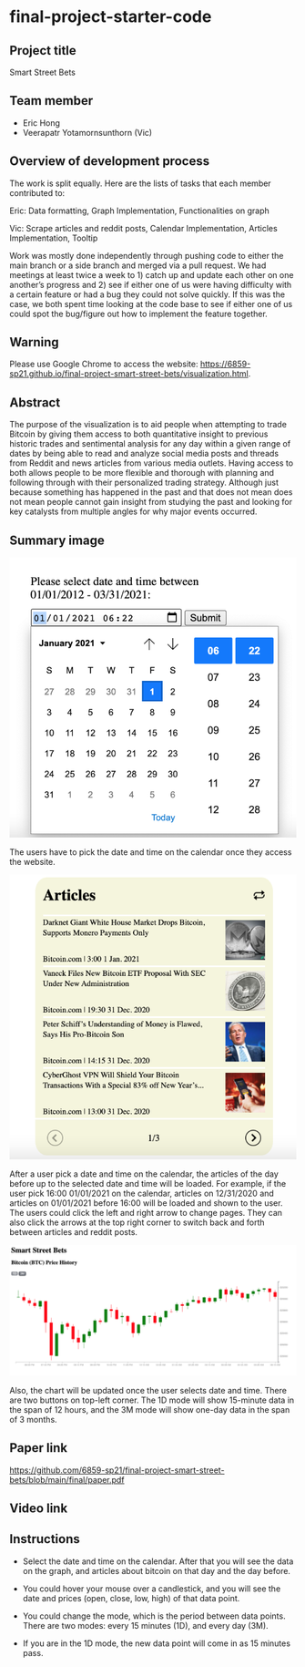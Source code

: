 # final-project-starter-code

## Project title
Smart Street Bets

## Team member
* Eric Hong
* Veerapatr Yotamornsunthorn (Vic)

## Overview of development process

The work is split equally. Here are the lists of tasks that each member contributed to:

Eric: Data formatting, Graph Implementation, Functionalities on graph

Vic: Scrape articles and reddit posts, Calendar Implementation, Articles Implementation, Tooltip 

Work was mostly done independently through pushing code to either the main branch or a side branch and merged via a pull request. We had meetings at least twice a week to 1) catch up and update each other on one another’s progress and 2) see if either one of us were having difficulty with a certain feature or had a bug they could not solve quickly. If this was the case, we both spent time looking at the code base to see if either one of us could spot the bug/figure out how to implement the feature together.

## Warning

Please use Google Chrome to access the website: <https://6859-sp21.github.io/final-project-smart-street-bets/visualization.html>.

## Abstract

The purpose of the visualization is to aid people when attempting to trade Bitcoin by giving them access to both quantitative insight to previous historic trades and sentimental analysis for any day within a given range of dates by being able to read and analyze social media posts and threads from Reddit and news articles from various media outlets. Having access to both allows people to be more flexible and thorough with planning and following through with their personalized trading strategy. Although just because something has happened in the past and that does not mean does not mean people cannot gain insight from studying the past and looking for key catalysts from multiple angles for why major events occurred.

## Summary image
[chart]: https://github.com/6859-sp21/final-project-smart-street-bets/blob/main/chart.png
[articles]: https://github.com/6859-sp21/final-project-smart-street-bets/blob/main/articles.png
[calendar]: https://github.com/6859-sp21/final-project-smart-street-bets/blob/main/calendar.png

![alt text][calendar]

The users have to pick the date and time on the calendar once they access the website.

![alt text][articles]

After a user pick a date and time on the calendar, the articles of the day before up to the selected date and time will be loaded. For example, if the user pick 16:00 01/01/2021 on the calendar, articles on 12/31/2020 and articles on 01/01/2021 before 16:00 will be loaded and shown to the user. The users could click the left and right arrow to change pages. They can also click the arrows at the top right corner to switch back and forth between articles and reddit posts.

![alt text][chart]

Also, the chart will be updated once the user selects date and time. There are two buttons on top-left corner. The 1D mode will show 15-minute data in the span of 12 hours, and the 3M mode will show one-day data in the span of 3 months. 

## Paper link

<https://github.com/6859-sp21/final-project-smart-street-bets/blob/main/final/paper.pdf>

## Video link

## Instructions

* Select the date and time on the calendar. After that you will see the data on the graph, and articles about bitcoin on that day and the day before.

* You could hover your mouse over a candlestick, and you will see the date and prices (open, close, low, high) of that data point.

* You could change the mode, which is the period between data points. There are two modes: every 15 minutes (1D), and every day (3M).

* If you are in the 1D mode, the new data point will come in as 15 minutes pass.



